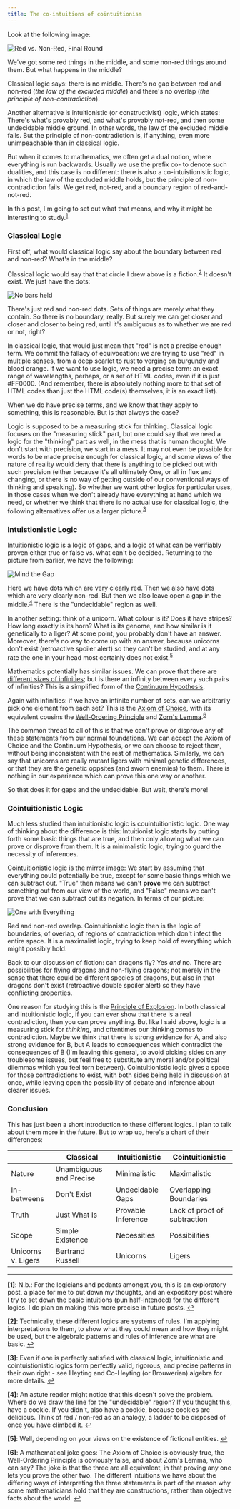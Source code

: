 ```yaml
---
title: The co-intuitions of cointuitionism
---
```


Look at the following image:

![Red vs. Non-Red, Final Round](images/basic.png)

We've got some red things in the middle, and some non-red things around them.  But what happens in the middle?

Classical logic says: there is no middle.  There's no gap between red and non-red (*the law of the excluded middle*) and there's no overlap (*the principle of non-contradiction*).

Another alternative is intuitionistic (or constructivist) logic, which states: There's what's provably red, and what's provably not-red, and then some undecidable middle ground.  In other words, the law of the excluded middle fails.  But the principle of non-contradiction is, if anything, even more unimpeachable than in classical logic.

But when it comes to mathematics, we often get a dual notion, where everything is run backwards.  Usually we use the prefix co- to denote such dualities, and this case is no different: there is also a co-intuistionistic logic, in which the law of the excluded middle holds, but the principle of non-contradiction fails.  We get red, not-red, and a boundary region of red-and-not-red.

In this post, I'm going to set out what that means, and why it might be interesting to study.<sup id="a1">[1](#f1)</sup>

### Classical Logic

First off, what would classical logic say about the boundary between red and non-red?  What's in the middle?

Classical logic would say that that circle I drew above is a fiction.<sup id="a2">[2](#f2)</sup>  It doesn't exist.  We just have the dots:

![No bars held](images/classical.png)

There's just red and non-red dots. Sets of things are merely what they contain.  So there is no boundary, really. But surely we can get closer and closer and closer to being red, until it's ambiguous as to whether we are red or not, right?

In classical logic, that would just mean that "red" is not a precise enough term.  We commit the fallacy of equivocation: we are trying to use "red" in multiple senses, from a deep scarlet to rust to verging on burgundy and blood orange.  If we want to use logic, we need a precise term: an exact range of wavelengths, perhaps, or a set of HTML codes, even if it is just #FF0000. (And remember, there is absolutely nothing more to that set of HTML codes than just the HTML code(s) themselves; it is an exact list).

When we do have precise terms, and we know that they apply to something, this is reasonable. But is that always the case?

Logic is supposed to be a measuring stick for thinking.  Classical logic focuses on the "measuring stick" part, but one could say that we need a logic for the "thinking" part as well, in the mess that is human thought.  We don't start with precision, we start in a mess.  It may not even be possible for words to be made precise enough for classical logic, and some views of the nature of reality would deny that there is anything to be picked out with such precision (either because it's all ultimately One, or all in flux and changing, or there is no way of getting outside of our conventional ways of thinking and speaking).  So whether we want other logics for particular uses, in those cases when we don't already have everything at hand which we need, or whether we think that there is no actual use for classical logic, the following alternatives offer us a larger picture.<sup id="a3">[3](#f3)</sup>

### Intuistionistic Logic

Intuitionistic logic is a logic of gaps, and a logic of what can be verifiably proven either true or false vs. what can't be decided.  Returning to the picture from earlier, we have the following:

![Mind the Gap](imagesintuitionistic.png)

Here we have dots which are very clearly red.  Then we also have dots which are very clearly non-red.  But then we also leave open a gap in the middle.<sup id="a4">[4](#f4)</sup>  There is the "undecidable" region as well.

In another setting: think of a unicorn.  What colour is it?  Does it have stripes?  How long exactly is its horn?  What is its genome, and how similar is it genetically to a liger?  At some point, you probably don't have an answer.  Moreover, there's no way to come up with an answer, because unicorns don't exist (retroactive spoiler alert) so they can't be studied, and at any rate the one in your head most certainly does not exist.<sup id="a5">[5](#f5)</sup>

Mathematics potentially has similar issues.  We can prove that there are [different sizes of infinities](https://en.wikipedia.org/wiki/Cantor%27s_diagonal_argument); but is there an infinity between every such pairs of infinities?  This is a simplified form of the [Continuum Hypothesis](https://en.wikipedia.org/wiki/Continuum_hypothesis).

Again with infinities: if we have an infinite number of sets, can we arbitrarily pick one element from each set?  This is the [Axiom of Choice](https://en.wikipedia.org/wiki/Axiom_of_choice), with its equivalent cousins the [Well-Ordering Principle](https://en.wikipedia.org/wiki/Well-ordering_principle) and [Zorn's Lemma](https://en.wikipedia.org/wiki/Zorn%27s_lemma).<sup id="a6">[6](#f6)</sup>

The common thread to all of this is that we can't prove or disprove any of these statements from our normal foundations.  We can accept the Axiom of Choice and the Continuum Hypothesis, or we can choose to reject them, without being inconsistent with the rest of mathematics.  Similarly, we can say that unicorns are really mutant ligers with minimal genetic differences, or that they are the genetic oppsites (and sworn enemies) to them.  There is nothing in our experience which can prove this one way or another.

So that does it for gaps and the undecidable.  But wait, there's more!

### Cointuitionistic Logic

Much less studied than intuitionistic logic is couintuitionistic logic.  One way of thinking about the difference is this: Intuitionist logic starts by putting forth some basic things that are true, and then only allowing what we can prove or disprove from them.  It is a minimalistic logic, trying to guard the necessity of inferences.

Cointuitionistic logic is the mirror image: We start by assuming that everything could potentially be true, except for some basic things which we can subtract out.  "True" then means we can't **prove** we can subtract something out from our view of the world, and "False" means we can't prove that we can subtract out its negation.  In terms of our picture:

![One with Everything](images/cointuitionistic.png)

Red and non-red overlap.  Cointuitionistic logic then is the logic of boundaries, of overlap, of regions of contradiction which don't infect the entire space.  It is a maximalist logic, trying to keep hold of everything which might possibly hold.

Back to our discussion of fiction: can dragons fly?  Yes *and* no.  There are possibilities for flying dragons and non-flying dragons; not merely in the sense that there could be different species of dragons, but also in that dragons don't exist (retroactive double spoiler alert) so they have conflicting properties.

One reason for studying this is the [Principle of Explosion](https://en.wikipedia.org/wiki/Principle_of_explosion).  In both classical and intuitionistic logic, if you can ever show that there is a real contradiction, then you can prove anything.  But like I said above, logic is a measuring stick for *thinking*, and oftentimes our thinking comes to contradiction.  Maybe we think that there is strong evidence for A, and also strong evidence for B, but A leads to consequences which contradict the consequences of B (I'm leaving this general, to avoid picking sides on any troublesome issues, but feel free to substitute any moral and/or political dilemmas which you feel torn between).  Cointuitionistic logic gives a space for those contradictions to exist, with both sides being held in discussion at once, while leaving open the possibility of debate and inference about clearer issues.

### Conclusion

This has just been a short introduction to these different logics.  I plan to talk about them more in the future.  But to wrap up, here's a chart of their differences:

|                    | Classical                    | Intuitionistic      | Cointuitionistic              |
|--------------------|------------------------------|---------------------|-------------------------------|
| Nature             | Unambiguous and Precise      | Minimalistic        | Maximalistic                  |
| In-betweens        | Don't Exist                  | Undecidable Gaps    | Overlapping Boundaries        |
| Truth              | Just What Is                 | Provable Inference  | Lack of proof of subtraction  |
| Scope              | Simple Existence             | Necessities         | Possibilities                 |
| Unicorns v. Ligers | Bertrand Russell             | Unicorns            | Ligers                        |

-----

<b id="f1">[1]</b>: N.b.: For the logicians and pedants amongst you, this is an exploratory post, a place for me to put down my thoughts, and an expository post where I try to set down the basic intuitions (pun half-intended) for the different logics.  I do plan on making this more precise in future posts. [↩](#a1)

<b id="f2">[2]</b>: Technically, these different logics are systems of rules.  I'm applying interpretations to them, to show what they could mean and how they might be used, but the algebraic patterns and rules of inference are what are basic. [↩](#a2)

<b id="f3">[3]</b>: Even if one is perfectly satisfied with classical logic, intuitionistic and cointuistionistic logics form perfectly valid, rigorous, and precise patterns in their own right - see Heyting and Co-Heyting (or Brouwerian) algebra for more details. [↩](#a3)

<b id="f4">[4]</b>: An astute reader might notice that this doesn't solve the problem.  Where do we draw the line for the "undecidable" region?  If you thought this, have a cookie.  If you didn't, also have a cookie, because cookies are delicious.  Think of red / non-red as an analogy, a ladder to be disposed of once you have climbed it. [↩](#a4)

<b id="f5">[5]</b>: Well, depending on your views on the existence of fictional entities. [↩](#a5)

<b id="f6">[6]</b>: A mathematical joke goes: The Axiom of Choice is obviously true, the Well-Ordering Principle is obviously false, and about Zorn's Lemma, who can say?  The joke is that the three are all equivalent, in that proving any one lets you prove the other two.  The different intuitions we have about the differing ways of interpreting the three statements is part of the reason why some mathematicians hold that they are constructions, rather than objective facts about the world. [↩](#a6)
